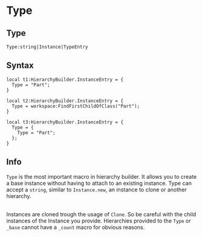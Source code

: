 # Type

## Type
```luau
Type:string|Instance|TypeEntry
```


## Syntax
```luau
local t1:HierarchyBuilder.InstanceEntry = {
  Type = "Part";
}

local t2:HierarchyBuilder.InstanceEntry = {
  Type = workspace:FindFirstChildOfClass("Part");
}

local t3:HierarchyBuilder.InstanceEntry = {
  Type = {
    Type = "Part";
  };
}
```

## Info <br>
`Type` is the most important macro in hierarchy builder. It allows you to create a base instance without having to attach to an existing instance. 
Type can accept a `string`, similar to `Instance.new`, an instance to clone or another hierarchy. <br> <br>

Instances are cloned trough the usage of `Clone`. So be careful with the child instances of the Instance you provide. Hierarchies provided to the `Type` or `_base` cannot have a `_count` macro for obvious reasons.
